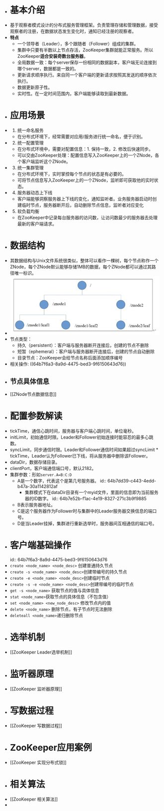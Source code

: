 - # 基本介绍
- 基于观察者模式设计的分布式服务管理框架。负责管理存储和管理数据，接受观察者的注册，在数据状态发生变化时，通知已经注册的观察者。
- **特点**
	- 一个领导者（Leader），多个跟随者（Follower）组成的集群。
	- 集群中只要有半数以上节点存活，ZooKeeper集群就能正常服务。所以ZooKeeper**适合安装奇数台服务器**。
	- 全局数据一致：每个server保存一份相同的数据副本，客户端无论连接到哪个server，数据都是一致的。
	- 更新请求顺序执行。来自同一个客户端的更新请求按照其发送的顺序依次执行。
	- 数据更新原子性。
	- 实时性。在一定时间范围内，客户端能够读取到最新数据。
- # 应用场景
- 1. 统一命名服务
	- 在分布式环境下，经常需要对应用/服务进行统一命名，便于识别。
- 2. 统一配置管理
	- 在分布式环境中，需要对配置信息：1. 保持一致，2. 修改后快速同步。
	- 可以交由ZooKeeper处理：配置信息写入ZooKeeper上的一个ZNode，各个客户端监听这个ZNode。
- 3. 统一集群管理
	- 在分布式环境下，实时掌控每个节点的状态是有必要的。
	- 可将节点信息写入ZooKeeper上的一个ZNode，监听即可获取他的实时状态。
- 4. 服务器动态上下线
	- 客户端能够洞察服务器上下线的变化，通知监听者。业务服务器启动时创建临时节点，服务器断开后，自动删除节点信息，监听者对应变化
- 5. 软负载均衡
	- 在ZooKeeper中记录每台服务器的访问数，让访问数最少的服务器去处理最新的客户端请求。
- # 数据结构
- 其数据结构与Unix文件系统很类似，整体可以看作一棵树，每个节点称作一个ZNode，每个ZNode默认能够存储1MB的数据，每个ZNode都可以通过其路径唯一标识。
- ![image.png](../assets/image_1689768477880_0.png)
- 节点类型：
	- 持久（persistent）：客户端与服务器断开连接后，创建的节点不删除
	- 短暂（ephemeral）：客户端与服务器断开连接后，创建的节点自动删除
	- 目录节点：ZooKeeper会给节点名称后面添加顺序编号
- 相关操作: ((64b7f6a3-8a9d-4475-bed3-9f6150643d76))
- ## 节点具体信息
- [[ZNode节点数据信息]]
- # 配置参数解读
- tickTime，通信心跳时间，服务器与客户端心跳时间，单位毫秒。
- initLimit，初始通信时限。Leader和Follower初始连接时能容忍的最多心跳数。
- syncLimit，同步通信时限。Leader和Follower通信时间如果超过syncLimit * tickTime，Leader认为Follower已下线，将从服务器中删除该Follower。
- dataDir，数据存储目录。
- clientPort，客户端通信端口号，默认2182。
- 集群参数：形如`server.A=B:C:D`
	- A是一个数字，代表这个是第几号服务器。
	  id:: 64b7dd39-c443-4edd-b47a-30a1142812af
		- 集群模式下在dataDir目录有一个myid文件，里面的信息即为当前服务器的ID数字。
		  id:: 64b7e52b-f1ac-4e19-8327-271c3b9f9885
	- B表示服务器地址。
	- C是这个服务器作为Follower时与集群中的Leader服务器交换信息的端口号。
	- D是当Leader挂掉，集群进行重新选举时，服务器间互相通信的端口号。
- # 客户端基础操作
  id:: 64b7f6a3-8a9d-4475-bed3-9f6150643d76
- `create <node_name> <node_desc>` 创建普通持久节点
- `create -s <node_name> <node_desc>`创建带编号的持久节点
- `create -e <node_name> <node_desc>`创建临时节点
- `create -s -e <node_name> <node_desc>`创建带编号的临时节点
- `get -s <node_name>` 获取节点的值与具体信息
- `stat <node_name>`获取节点的具体信息（不包含值）
- `set <node_name> <new_node_desc>` 修改节点内的值
- `delete <node_name>` 删除节点，有子节点时无法删除
- `deleteall <node_name>`递归删除节点
- # 选举机制
- [[ZooKeeper Leader选举机制]]
- # 监听器原理
- [[ZooKeeper 监听器原理]]
- # 写数据过程
- [[ZooKeeper 写数据过程]]
- # ZooKeeper应用案例
- [[ZooKeeper 实现分布式锁]]
- # 相关算法
- [[ZooKeeper 相关算法]]
-